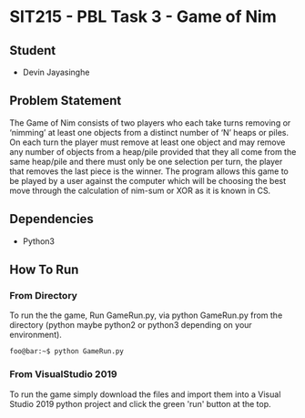 # SIT215 - PBL Task 3 - Game of Nim
## Student
* Devin Jayasinghe

## Problem Statement
The Game of Nim consists of two players who each take turns removing or ‘nimming’ at least one objects from a distinct number of ‘N’ heaps or piles. On each turn the player must remove at least one object and may remove any number of objects from a heap/pile provided that they all come from the same heap/pile and there must only be one selection per turn, the player that removes the last piece is the winner. The program allows this game to be played by a user against the computer which will be choosing the best move through the calculation of nim-sum or XOR as it is known in CS.

## Dependencies
* Python3

## How To Run
### From Directory
To run the the game, Run GameRun.py, via python GameRun.py from the directory (python maybe python2 or python3 depending on your environment).
```console
foo@bar:~$ python GameRun.py
```

### From VisualStudio 2019
To run the game simply download the files and import them into a Visual Studio 2019 python project and click the green 'run' button at the top.
